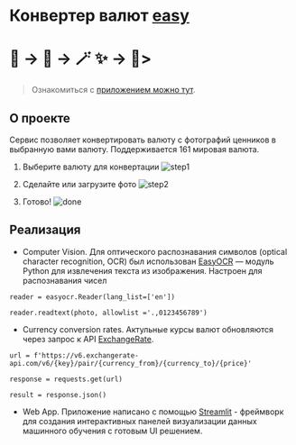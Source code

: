 # Конвертер валют [easy](https://currency--converter.streamlit.app/)
# 🧾 → 📸 → 🪄  ✨  →  💱> 

> Ознакомиться с [приложением можно тут](https://currency--converter.streamlit.app/).

## О проекте
Сервис позволяет конвертировать валюту с фотографий ценников в выбранную вами валюту. Поддерживается 161 мировая валюта.

 1. Выберите валюту для конвертации
 ![step1](https://i.imgur.com/vYS8u4z.png)
 
 2. Сделайте или загрузите фото
 ![step2](https://i.imgur.com/56epkYA.jpg)
 
 3. Готово! 
 ![done](https://i.imgur.com/7ygGojW.jpg)

## Реализация

 - Computer Vision. Для оптического распознавания символов (optical character recognition, OCR) был использован [EasyOCR](https://github.com/JaidedAI/EasyOCR) — модуль Python для извлечения текста из изображения. Настроен для распознавания чисел
 
 `reader = easyocr.Reader(lang_list=['en'])`

 `reader.readtext(photo, allowlist ='.,0123456789')`

 - Currency conversion rates. Актульные курсы валют обновляются через запрос к API [ExchangeRate](https://www.exchangerate-api.com/).

`url = f'https://v6.exchangerate-api.com/v6/{key}/pair/{currency_from}/{currency_to}/{price}'`

`response = requests.get(url)`

`result = response.json()`

 - Web App. Приложение написано с помощью [Streamlit](https://streamlit.io/) - фреймворк для создания интерактивных панелей визуализации данных машинного обучения с готовым UI решением.
